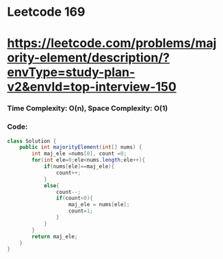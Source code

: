 # Leetcode 169
# https://leetcode.com/problems/majority-element/description/?envType=study-plan-v2&envId=top-interview-150

### Time Complexity: O(n), Space Complexity: O(1)


### Code:

```java
class Solution {
    public int majorityElement(int[] nums) {
        int maj_ele =nums[0], count =0;
        for(int ele=0;ele<nums.length;ele++){
            if(nums[ele]==maj_ele){
                count++;
            }
            else{
                count--;
                if(count<0){
                    maj_ele = nums[ele];
                    count=1;
                }
            }
        }
        return maj_ele;
    }
}
